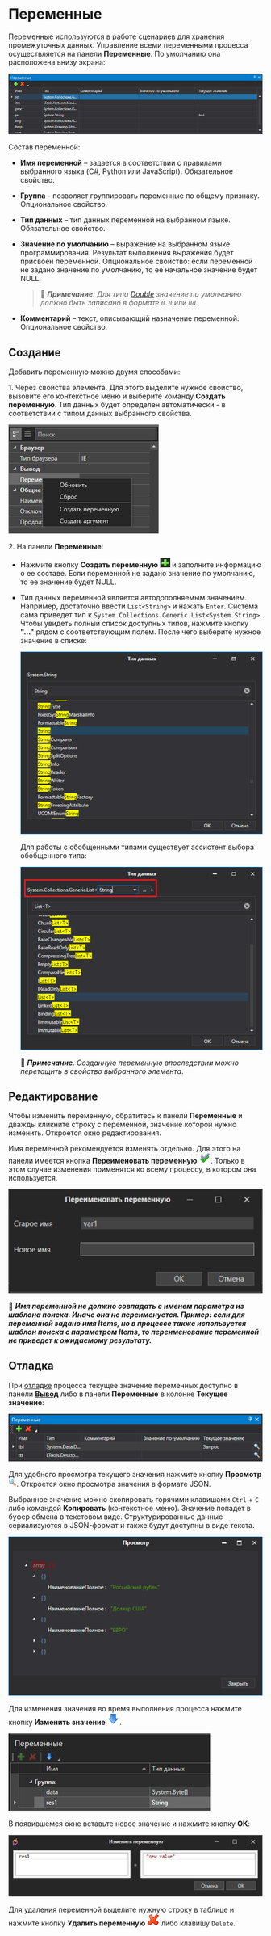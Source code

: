 # Переменные

Переменные используются в работе сценариев для хранения промежуточных данных. Управление всеми переменными процесса осуществляется на панели **Переменные**. По умолчанию она расположена внизу экрана:

![](<../../.gitbook/assets/0 (168).png>)

Состав переменной:

* **Имя переменной** – задается в соответствии с правилами выбранного языка (C#, Python или JavaScript). Обязательное свойство.
* **Группа** - позволяет группировать переменные по общему признаку. Опциональное свойство.
* **Тип данных** – тип данных переменной на выбранном языке. Обязательное свойство.
* **Значение по умолчанию** – выражение на выбранном языке программирования. Результат выполнения выражения будет присвоен переменной. Опциональное свойство: если переменной не задано значение по умолчанию, то ее начальное значение будет NULL.

  > :large_blue_diamond: ***Примечание***. *Для типа [Double](https://learn.microsoft.com/en-us/dotnet/csharp/language-reference/builtin-types/floating-point-numeric-types) значение по умолчанию должно быть записано в формате `0.0` или `0d`.*

* **Комментарий** – текст, описывающий назначение переменной. Опциональное свойство.

## Создание

Добавить переменную можно двумя способами:

1\. Через свойства элемента. Для этого выделите нужное свойство, вызовите его контекстное меню и выберите команду **Создать переменную**. Тип данных будет определен автоматически - в соответствии с типом данных выбранного свойства.

![](<../../.gitbook/assets/image (368).png>)


2\. На панели **Переменные**:
* Нажмите кнопку **Создать переменную** ![](<../../.gitbook/assets/1 (141).png>) и заполните информацию о ее составе. Если переменной не задано значение по умолчанию, то ее значение будет NULL.

* Тип данных переменной является автодополняемым значением. Например, достаточно ввести `List<String>` и нажать `Enter`. Система сама приведет тип к `System.Collections.Generic.List<System.String>`. Чтобы увидеть полный список доступных типов, нажмите кнопку **"…"** рядом с соответствующим полем. После чего выберите нужное значение в списке:

  ![](<../../.gitbook/assets/3 (8).png>)

  Для работы с обобщенными типами существует ассистент выбора обобщенного типа:

  ![](<../../.gitbook/assets/4 (9).png>)

  :large_blue_diamond: ***Примечание***. *Созданную переменную впоследствии можно перетащить в свойство выбранного элемента*.


## Редактирование 
Чтобы изменить переменную, обратитесь к панели **Переменные** и дважды кликните строку с переменной, значение которой нужно изменить. Откроется окно редактирования.

Имя переменной рекомендуется изменять отдельно. Для этого на панели имеется кнопка **Переименовать переменную** ![](<../../.gitbook/assets/Переименовать переменную.png>). Только в этом случае изменения применятся ко всему процессу, в котором она используется.

![](<../../.gitbook/assets/Окно переименования переменной.png>)

:small_orange_diamond: ***Имя переменной не должно совпадать с именем параметра из шаблона поиска. Иначе она не переименуется. Пример: если для переменной задано имя Items, но в процессе также используется шаблон поиска с параметром Items, то переименование переменной не приведет к ожидаемому результату.***


## Отладка

При [отладке](https://docs.primo-rpa.ru/primo-rpa/primo-studio/process/debug) процесса текущее значение переменных доступно в панели [**Вывод**](https://docs.primo-rpa.ru/primo-rpa/primo-studio/process/debug#panel-vyvod) либо в панели **Переменные** в колонке **Текущее значение**:

![](<../../.gitbook/assets/001 (4).png>)

Для удобного просмотра текущего значения нажмите кнопку **Просмотр** ![](../../.gitbook/assets/ViewVariable.png). Откроется окно просмотра значения в формате JSON. 

Выбранное значение можно скопировать горячими клавишами `Ctrl` + `C` либо командой **Копировать** (контекстное меню). Значение попадет в буфер обмена в текстовом виде. Структурированные данные сериализуются в JSON-формат и также будут доступны в виде текста.

![](<../../.gitbook/assets/001 (6).png>)

Для изменения значения во время выполнения процесса нажмите кнопку **Изменить значение** ![](../../.gitbook/assets/ChangeVariable.png).

![](<../../.gitbook/assets/image (607).png>)

В появившемся окне вставьте новое значение и нажмите кнопку **ОК**:

![](<../../.gitbook/assets/image (454).png>)

Для удаления переменной выделите нужную строку в таблице и нажмите кнопку **Удалить переменную** ![](<../../.gitbook/assets/13 (1) (1) (2) (1) (1) (2) (2).png>) либо клавишу `Delete`.

